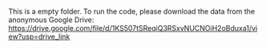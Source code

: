 This is a empty folder. To run the code, please download the data from the anonymous Google Drive:
https://drive.google.com/file/d/1KS507tSReqiQ3RSxvNUCNOiH2oBduxa1/view?usp=drive_link


